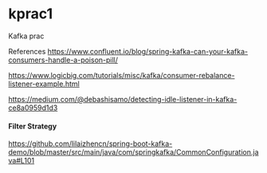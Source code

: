 # kprac1

Kafka prac

References
https://www.confluent.io/blog/spring-kafka-can-your-kafka-consumers-handle-a-poison-pill/

https://www.logicbig.com/tutorials/misc/kafka/consumer-rebalance-listener-example.html

https://medium.com/@debashisamo/detecting-idle-listener-in-kafka-ce8a0959d1d3

#### Filter Strategy

https://github.com/lilaizhencn/spring-boot-kafka-demo/blob/master/src/main/java/com/springkafka/CommonConfiguration.java#L101